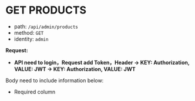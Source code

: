 # GET PRODUCTS

- path: `/api/admin/products`
- method: `GET`
- identity: `admin`

**Request:**

- **API need to login，Request add Token，Header -> KEY: Authorization, VALUE: JWT -> KEY: Authorization, VALUE: JWT**

Body need to include information below:

- Required column
